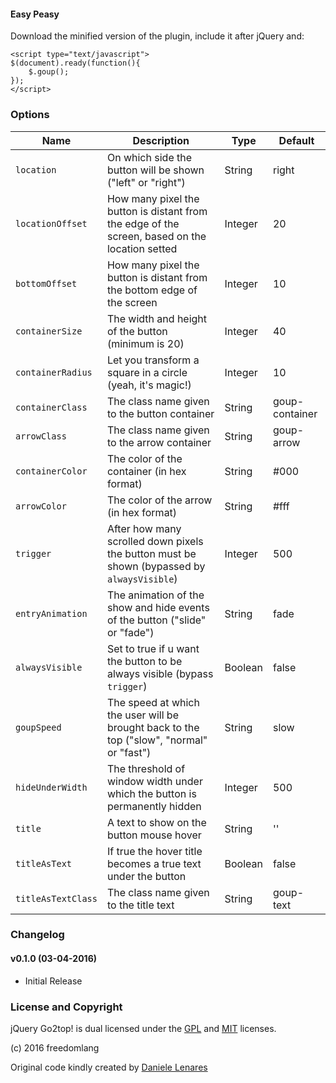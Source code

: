 

#### Easy Peasy
Download the minified version of the plugin, include it after jQuery and:
```
<script type="text/javascript">
$(document).ready(function(){
    $.goup();
});
</script>
```

### Options

| Name            	| Description                                                                                    | Type    | Default        |
|-------------------|------------------------------------------------------------------------------------------------|---------|----------------|
| `location`        | On which side the button will be shown ("left" or "right")                                     | String  | right          |
| `locationOffset`  | How many pixel the button is distant from the edge of the screen, based on the location setted | Integer | 20             |
| `bottomOffset`    | How many pixel the button is distant from the bottom edge of the screen                        | Integer | 10             |
| `containerSize` 	| The width and height of the button (minimum is 20)                                     		 | Integer | 40             |
| `containerRadius` | Let you transform a square in a circle (yeah, it's magic!)                                     | Integer | 10             |
| `containerClass`  | The class name given to the button container                                                   | String  | goup-container |
| `arrowClass`      | The class name given to the arrow container                                                    | String  | goup-arrow     |
| `containerColor`  | The color of the container (in hex format)                                                   	 | String  | #000 			|
| `arrowColor`      | The color of the arrow (in hex format)	                                                     | String  | #fff           |
| `trigger`         | After how many scrolled down pixels the button must be shown (bypassed by `alwaysVisible`)     | Integer | 500            |
| `entryAnimation`  | The animation of the show and hide events of the button ("slide" or "fade")				     | String  | fade           |
| `alwaysVisible`   | Set to true if u want the button to be always visible (bypass `trigger`)                       | Boolean | false          |
| `goupSpeed`		| The speed at which the user will be brought back to the top ("slow", "normal" or "fast")       | String  | slow           |
| `hideUnderWidth`  | The threshold of window width under which the button is permanently hidden                     | Integer | 500            |
| `title`           | A text to show on the button mouse hover                                                       | String  | ''             |
| `titleAsText`     | If true the hover title becomes a true text under the button                                   | Boolean | false          |
| `titleAsTextClass`| The class name given to the title text                                                         | String  | goup-text      |

### Changelog
#### v0.1.0 (03-04-2016)
* Initial Release

### License and Copyright
jQuery Go2top! is dual licensed under the [GPL](http://www.gnu.org/licenses/gpl.html) and [MIT](http://www.opensource.org/licenses/mit-license.php) licenses.

(c) 2016 freedomlang

Original code kindly created by [Daniele Lenares](https://github.com/Ryuk87)